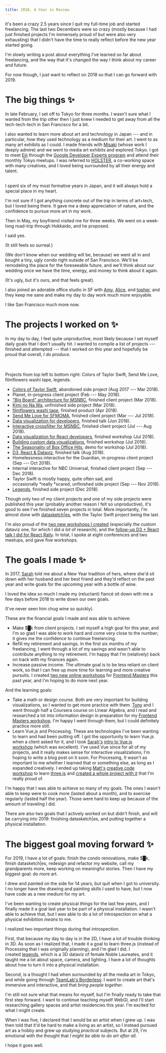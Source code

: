 ```yaml
---
title: 2018, A Year in Review
---
```


It's been a crazy 2.5 years since I quit my full-time job and started freelancing. The last two Decembers were so crazy (mostly because I had just finished projects I'm immensely proud of but were also very exhausting) that I didn't have the time to really reflect before the new year started going.

I'm slowly writing a post about everything I've learned so far about freelancing, and the way that it's changed the way I think about my career and future.

For now though, I just want to reflect on 2018 so that I can go forward with 2019.

# The big things ✨

In late February, I set off to Tokyo for three months. I wasn't sure what I wanted from the trip other then I just knew I needed to get away from all the tech-tech-tech in San Francisco for a bit.

I also wanted to learn more about art and technology in Japan --- and in particular, how they used technology as a medium for their art. I went to as many art exhibits as I could. I made friends with [Misaki](https://twitter.com/misaki_mofu) (whose work I deeply admire) and we went to media art exhibits and explored Tokyo. I got to meet [Eiji](https://twitter.com/agektmr) through the [Google Developer Experts program](https://developers.google.com/experts/people/shirley-wu) and attend their monthly Tokyo meetups. I was referred to [HOLSTER](http://hlstr.jp/), a co-working space with many creatives, and I loved being surrounded by all their energy and talent.

<div class='images left three'>
  <img src="https://miro.medium.com/max/3024/1*v9Tt9HNpcIzC7gjU_MHKjw@2x.jpeg" alt="">
  <img src="https://miro.medium.com/max/1024/1*YHoagzFpSis1uNPy1y3Sfg@2x.jpeg" alt="">
  <img src="https://miro.medium.com/max/3024/1*QxLruQ-daUgn2HLMbWKa8g@2x.jpeg" alt="">
</div>

<div class='imagenote'>
I spent six of my most formative years in Japan, and it will always hold a special place in my heart.
</div>

I'm not sure if I got anything concrete out of the trip in terms of art+tech, but I loved being there. It gave me a deep appreciation of nature, and the confidence to pursue more art in my work.

Then in May, my boyfriend visited me for three weeks. We went on a week-long road-trip through Hokkaido, and he proposed.

I said yes.

(It still feels so surreal.)

(We don't know when our wedding will be, because) we went all in and bought a tiny, ugly condo right outside of San Francisco. We'll be remodeling the place for the foreseeable future, and we'll think about our wedding once we have the time, energy, and money to think about it again.

(It's ugly, but it's ours, and that feels great).

I also joined an adorable office studio in SF with [Amy](https://twitter.com/sailorhg), [Alice](https://twitter.com/byalicelee), and [topher](https://twitter.com/clizzin), and they keep me sane and make my day to day work much more enjoyable.

I like San Francisco much more now.

# The projects I worked on ✨

In my day to day, I feel quite unproductive, most likely because I set myself daily goals that I don't usually hit. I wanted to compile a list of projects --- finished and attempted --- that I worked on this year and hopefully be proud that overall, *I do produce.*

<div class='images left two'>
  <img src="https://miro.medium.com/max/1919/1*dFwL5LLc8KWOaFTAbA2vSA.png" alt="">
  <img src="https://miro.medium.com/max/700/1*urvUfaSIjunTzu-wF5An5A.jpeg" alt="">
</div>
<div class='images left two'>
  <img src="https://miro.medium.com/max/2047/1*hlCGA-X1AksMgpNeut2uyQ.jpeg" alt="">
  <img src="https://miro.medium.com/max/1486/1*1N-osG5rqmkpjOIID_XmgQ.png" alt="">
</div>

<div class='imagenote'>
  Projects from top left to bottom right: Colors of Taylor Swift, Send Me Love, filmflowers washi tape, legends.
</div>

- [Colors of Taylor Swift](https://github.com/sxywu/taytay), abandoned side project (Aug 2017 --- Mar 2018).
- Planet, in-progress client project (Feb --- May 2018).
- ["Big Board" architecture for MSNBC](https://www.newscaststudio.com/2018/11/05/nbc-big-board-update/), finished client project (Mar 2018).
- [Kimi no Na Wa](https://github.com/sxywu/knw), unfinished side project (Mar 2018).
- [filmflowers washi tape](https://sxywu.bigcartel.com/product/film-flowers-washi-tape), finished product (Apr 2018).
- [Send Me Love for SFMOMA](http://lab.sfmoma.org/send-me-love/#/sendme/love/3), finished client project (Mar --- Jul 2018).
- [Data visualization for developers](http://sxywu.com/talks/dataviz-for-devs/), finished talk (Jun 2018).
- [Interactive crossfilter for MSNBC](https://www.newscaststudio.com/2018/11/05/nbc-big-board-update/), finished client project (Jul --- Aug 2018).
- [Data visualization for React developers](https://frontendmasters.com/courses/d3-js-react/), finished workshop (Jul 2018).
- [Building custom data visualizations](https://frontendmasters.com/courses/d3-js-custom-charts/), finished workshop (Jul 2018).
- [The Seasonality of Box Office Hits](http://sxywu.com/react-d3-example/), demo for workshop (Jul 2018).
- [D3, React & Dataviz](http://sxywu.com/talks/react-d3-followup/#/title), finished talk (Aug 2018).
- Homelessness interactive for the Guardian, in-progress client project (Sep --- Oct 2018).
- Internal interactive for NBC Universal, finished client project (Sep --- Dec 2018).
- Taylor Swift is mostly happy, quite often sad, and occasionally *really *scared, unfinished side project (Sep --- Nov 2018).
- [Legends](https://christmasexperiments.com/2018/23/legends), finished side project (Dec 2018).

Though only two of my client projects and one of my side projects were published this year (probably another reason I felt so unproductive), it's good to see I've finished seven projects in total. More importantly, I'm almost done with [datasketch|es](http://datasketch.es/), with the Taylor Swift project being the last.

I'm also proud of the [two new workshops I created](https://frontendmasters.com/teachers/shirley-wu/) (especially the custom dataviz one, for which I did *a lot* of research), and the [follow-up D3 + React talk I did for React Rally](https://www.youtube.com/watch?v=S1PDU2Ckt5w&t=2s). In total, I spoke at eight conferences and two meetups, and gave five workshops.

# The goals I made ✨

In 2017, [Sarah](https://twitter.com/sarah_edo) told me about a New Year tradition of hers, where she'd sit down with her husband and her best friend and they'd reflect on the past year and write goals for the upcoming year with a bottle of wine.

I loved the idea so much I made my (reluctant) fiancé sit down with me a few days before 2018 to write down our own goals.

(I've never seen him chug wine so quickly).

These are the financial goals I made and was able to achieve:

- Make $█k from client projects. I set myself a high goal for this year, and I'm so glad I was able to work hard and come very close to the number; it gives me the confidence to continue freelancing.
- Refill my retirement and savings. In the first six months of my freelancing, I went through a lot of my savings and wasn't able to contribute anything to my retirement. I'm happy that I'm (relatively) back on track with my finances again.
- Increase passive income. The ultimate goal is to be less reliant on client work, so that I can free up more time for learning and more creative pursuits. I created [two new online workshops](https://frontendmasters.com/teachers/shirley-wu/) for [Frontend Masters](http://frontendmasters.com/) this past year, and I'm hoping to do more next year.

And the learning goals:

- Take a math or design course. Both are very important for building visualizations, so I wanted to get more practice with them. [Tony](https://twitter.com/tonyhschu) and I went through half a Coursera course on Linear Algebra, and I read and researched a lot into information design in preparation for my [Frontend Masters workshop](https://frontendmasters.com/courses/d3-js-custom-charts/). I'm happy I went through them, but I could definitely practice more still.
- Learn Vue.js and Processing. These are technologies I've been wanting to learn and had been putting off. I got the opportunity to learn Vue.js when a client asked for it, and I took [Sarah's](https://twitter.com/sarah_edo) [intro to Vue.js workshop](https://frontendmasters.com/courses/vue/) (which was excellent). I've used Vue since for all of my projects, and it really makes sense for interactive visualizations; I'm hoping to write a blog post on it soon. For Processing, It wasn't as important to me whether I learned that or something else, as long as I expanded creatively. I ended up taking [Matt's](https://twitter.com/mattdesl) [creative code workshop](https://frontendmasters.com/courses/canvas-webgl/) to learn [three.js](https://threejs.org/) and [created a whole project with it](https://christmasexperiments.com/2018/23/legends) that I'm really proud of.

I'm happy that I was able to achieve so many of my goals. The ones I wasn't able to keep were to cook more (lasted about a month), and to exercise regularly (lasted half the year). Those were hard to keep up because of the amount of traveling I did.

There are also two goals that I actively worked on but didn't finish, and will be carrying into 2019: finishing datasketch|es, and putting together a physical installation.

# The biggest goal moving forward ✨

For 2019, I have a lot of goals: finish the condo renovations, make $█k, finish datasketch|es, redesign and refactor my website, call my grandparents more, keep working on meaningful stories. Then I have my biggest goal: do more art.

I drew and painted on the side for 14 years, but quit when I got to university. I no longer have the drawing and painting skills I used to have, but I now have code as a new medium for my art.

I've been wanting to create physical *things* for the last few years, and I finally made it a goal last year to be part of a physical installation. I wasn't able to achieve that, but I *was* able to do a lot of introspection on what a physical exhibition *means* to me.

I realized two important things during that introspection.

First, that because my day to day is in the 2D, I have a lot of trouble thinking in 3D. As soon as I realized that, I made it a goal to learn three.js (instead of Processing that I was originally planning), and I'm glad I did. I created [legends](https://christmasexperiments.com/2018/23/legends), which is a 3D dataviz of female Noble Laureates, and it taught me a lot about space, camera, and lighting. I have a lot of thoughts about how to turn it into a physical installation.

Second, is a thought I had when surrounded by all the media art in Tokyo, and while going through [TeamLab's Borderless](https://borderless.teamlab.art/): I want to create art that's immersive and interactive, and that *bring people together*.

I'm still not sure what that means for myself, but I'm finally ready to take that first step forward. I want to continue teaching myself WebGl, and I'll start researching gallery spaces and artist residencies this year. I'm excited for what I might create.

When I was five, I declared that I would be an artist when I grew up. I was then told that it'd be hard to make a living as an artist, so I instead pursued art as a hobby and grew up studying *practical* subjects. But at 29, I'm emotional with the thought that *I might be able to do art after all*.

I hope it goes well.
